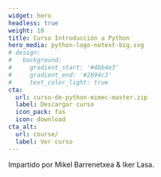 ```yaml
---
widget: hero
headless: true
weight: 10
title: Curso Introducción a Python
hero_media: python-logo-notext-big.svg
# design:
#   background:
#     gradient_start: '#4bb4e3'
#     gradient_end: '#2b94c3'
#     text_color_light: true
cta:
  url: curso-de-python-mimec-master.zip
  label: Descargar curso
  icon_pack: fas
  icon: download
cta_alt:
  url: course/
  label: Ver curso
---
```


Impartido por Mikel Barrenetxea & Iker Lasa.
